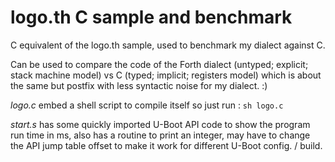 # logo.th C sample and benchmark

C equivalent of the logo.th sample, used to benchmark my dialect against C.

Can be used to compare the code of the Forth dialect (untyped; explicit; stack machine model) vs C (typed; implicit; registers model) which is about the same but postfix with less syntactic noise for my dialect. :)

*logo.c* embed a shell script to compile itself so just run : `sh logo.c`

*start.s* has some quickly imported U-Boot API code to show the program run time in ms, also has a routine to print an integer, may have to change the API jump table offset to make it work for different U-Boot config. / build.
